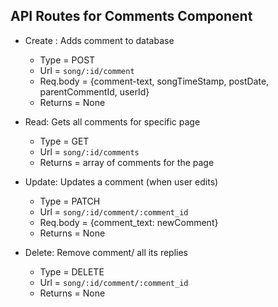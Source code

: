 ## API Routes for Comments Component

- Create : Adds comment to database
  - Type = POST
  - Url = `song/:id/comment`
  - Req.body = {comment-text, songTimeStamp, postDate, parentCommentId, userId}
  - Returns = None 
- Read: Gets all comments for specific page
  - Type = GET
  - Url = `song/:id/comments`
  - Returns = array of comments for the page 

- Update: Updates a comment (when user edits)
  - Type = PATCH 
  - Url = `song/:id/comment/:comment_id`
  - Req.body = {comment_text: newComment}
  - Returns = None

- Delete: Remove comment/ all its replies
  - Type = DELETE
  - Url = `song/:id/comment/:comment_id`
  - Returns = None




